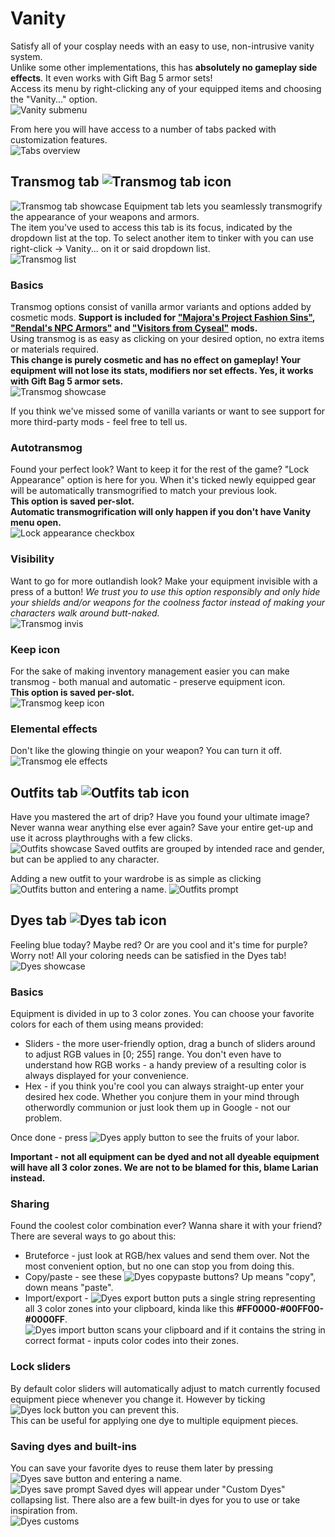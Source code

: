 # Vanity
Satisfy all of your cosplay needs with an easy to use, non-intrusive vanity system.  
Unlike some other implementations, this has **absolutely no gameplay side effects**. It even works with Gift Bag 5 armor sets!  
Access its menu by right-clicking any of your equipped items and choosing the "Vanity..." option.  
![Vanity submenu](img/vanity/submenu.png)

From here you will have access to a number of tabs packed with customization features.  
![Tabs overview](img/vanity/tabs.png)

## Transmog tab ![Transmog tab icon](img/vanity/transmog_tab_icon.png)
![Transmog tab showcase](img/vanity/transmog_tab.png)
Equipment tab lets you seamlessly transmogrify the appearance of your weapons and armors.  
The item you've used to access this tab is its focus, indicated by the dropdown list at the top. To select another item to tinker with you can use right-click -> Vanity... on it or said dropdown list.  
![Transmog list](img/vanity/transmog_list.png)

### Basics
Transmog options consist of vanilla armor variants and options added by cosmetic mods. **Support is included for ["Majora's Project Fashion Sins"](https://steamcommunity.com/sharedfiles/filedetails/?id=1815898410), ["Rendal's NPC Armors"](https://steamcommunity.com/sharedfiles/filedetails/?id=1515827226) and ["Visitors from Cyseal"](https://steamcommunity.com/sharedfiles/filedetails/?id=2828485171) mods.**  
Using transmog is as easy as clicking on your desired option, no extra items or materials required.  
**This change is purely cosmetic and has no effect on gameplay! Your equipment will not lose its stats, modifiers nor set effects. Yes, it works with Gift Bag 5 armor sets.**  
![Transmog showcase](img/vanity/transmog_demo.png)  

If you think we've missed some of vanilla variants or want to see support for more third-party mods - feel free to tell us.

### Autotransmog
Found your perfect look? Want to keep it for the rest of the game? "Lock Appearance" option is here for you. When it's ticked newly equipped gear will be automatically transmogrified to match your previous look.  
**This option is saved per-slot.**  
**Automatic transmogrification will only happen if you don't have Vanity menu open.**  
![Lock appearance checkbox](img/vanity/lock_appearance.png)

### Visibility
Want to go for more outlandish look? Make your equipment invisible with a press of a button! *We trust you to use this option responsibly and only hide your shields and/or weapons for the coolness factor instead of making your characters walk around butt-naked.*  
![Transmog invis](img/vanity/transmog_visibility.png)

### Keep icon
For the sake of making inventory management easier you can make transmog - both manual and automatic - preserve equipment icon.  
**This option is saved per-slot.**  
![Transmog keep icon](img/vanity/keep_icon_showcase.png)

### Elemental effects
Don't like the glowing thingie on your weapon? You can turn it off.  
![Transmog ele effects](img/vanity/ele_effects.png)

## Outfits tab ![Outfits tab icon](img/vanity/transmog_tab_icon.png)
Have you mastered the art of drip? Have you found your ultimate image? Never wanna wear anything else ever again? Save your entire get-up and use it across playthroughs with a few clicks.  
![Outfits showcase](img/vanity/outfits_showcase.png)
Saved outfits are grouped by intended race and gender, but can be applied to any character.  

Adding a new outfit to your wardrobe is as simple as clicking ![Outfits button](img/vanity/outfits_button.png) and entering a name.
![Outfits prompt](img/vanity/outfits_prompt.png)

## Dyes tab ![Dyes tab icon](img/vanity/dyes_tab_icon.png)
Feeling blue today? Maybe red? Or are you cool and it's time for purple? Worry not! All your coloring needs can be satisfied in the Dyes tab!  
![Dyes showcase](img/vanity/dyes_showcase.png)

### Basics
Equipment is divided in up to 3 color zones. You can choose your favorite colors for each of them using means provided:  

+ Sliders - the more user-friendly option, drag a bunch of sliders around to adjust RGB values in [0; 255] range. You don't even have to understand how RGB works - a handy preview of a resulting color is always displayed for your convenience.  
+ Hex - if you think you're cool you can always straight-up enter your desired hex code. Whether you conjure them in your mind through otherwordly communion or just look them up in Google - not our problem.  

Once done - press ![Dyes apply button](img/vanity/dyes_apply_button.png) to see the fruits of your labor.

**Important - not all equipment can be dyed and not all dyeable equipment will have all 3 color zones. We are not to be blamed for this, blame Larian instead.**

### Sharing
Found the coolest color combination ever? Wanna share it with your friend? There are several ways to go about this:

+ Bruteforce - just look at RGB/hex values and send them over. Not the most convenient option, but no one can stop you from doing this.
+ Copy/paste - see these ![Dyes copypaste buttons](img/vanity/dyes_copypaste_buttons.png)? Up means "copy", down means "paste".
+ Import/export - ![Dyes export button](img/vanity/dyes_export_button.png) puts a single string representing all 3 color zones into your clipboard, kinda like this **#FF0000-#00FF00-#0000FF**.  
![Dyes import button](img/vanity/dyes_import_button.png) scans your clipboard and if it contains the string in correct format - inputs color codes into their zones.  

### Lock sliders
By default color sliders will automatically adjust to match currently focused equipment piece whenever you change it. However by ticking ![Dyes lock button](img/vanity/dyes_lock.png) you can prevent this.  
This can be useful for applying one dye to multiple equipment pieces.  

### Saving dyes and built-ins
You can save your favorite dyes to reuse them later by pressing ![Dyes save button](img/vanity/dyes_save_button.png) and entering a name.  
![Dyes save prompt](img/vanity/dyes_prompt.png)
Saved dyes will appear under "Custom Dyes" collapsing list. There also are a few built-in dyes for you to use or take inspiration from.  
![Dyes customs](img/vanity/dyes_custom.png)
